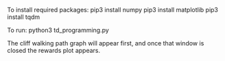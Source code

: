 To install required packages:
pip3 install numpy
pip3 install matplotlib
pip3 install tqdm

To run:
python3 td_programming.py

The cliff walking path graph will appear first, and once that window is closed the rewards plot appears.